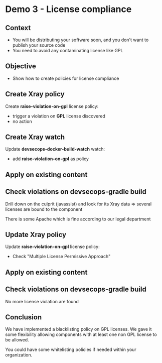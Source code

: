 # Demo 3 - License compliance

## Context

- You will be distributing your software soon, and you don't want to publish your source code
- You need to avoid any contaminating license like GPL

## Objective

- Show how to create policies for license compliance

## Create Xray policy

Create **raise-violation-on-gpl** license policy:
- trigger a violation on **GPL** license discovered
- no action

## Create Xray watch

Update **devsecops-docker-build-watch** watch:
- add **raise-violation-on-gpl** as policy

## Apply on existing content

## Check violations on devsecops-gradle build

Drill down on the culprit (javassist) and look for its Xray data
=> several licenses are bound to the component

There is some Apache which is fine according to our legal department

## Update Xray policy

Update **raise-violation-on-gpl** license policy:
- Check "Multiple License Permissive Approach"

## Apply on existing content

## Check violations on devsecops-gradle build

No more license violation are found

## Conclusion

We have implemented a blacklisting policy on GPL licenses.
We gave it some flexibility allowing components with at least one non GPL license to be allowed.

You could have some whitelisting policies if needed within your organization.